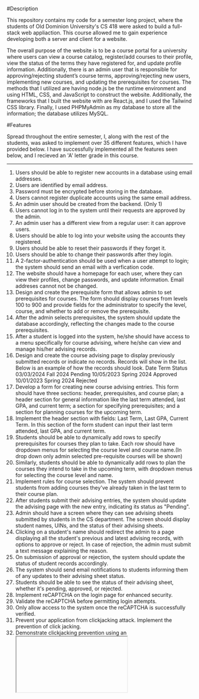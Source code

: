 #Description

This repository contains my code for a semester long project, where the students of Old Dominion University's
CS 418 were asked to build a full-stack web appliaction.  This course allowed me to gain experience
developing both a server and client for a website.

The overall purpose of the website is to be a course portal for a university where users can view
a course catalog, register/add courses to their profile, view the status of the terms they have
registered for, and update profile information. Additionally, there is an admin user that is
responsible for approving/rejecting student’s course terms, approving/rejecting new users,
implementing new courses, and updating the prerequisites for courses. The methods that I
utilized are having node.js be the runtime environment and using HTML, CSS, and JavaScript to
construct the website. Additionally, the frameworks that I built the website with are React.js,
and I used the Tailwind CSS library. Finally, I used PHPMyAdmin as my database to
store all the information; the database utilizes MySQL.

#Features

Spread throughout the entire semester, I, along with the rest of the students, was asked 
to implement over 35 different features, which I have provided below. I have successfully 
implemented all the features seen below, and I recieved an 'A' letter grade in this course.
______________________________________________________________________________________________
1. Users should be able to register new accounts in a database using email addresses.
2. Users are identified by email address.
3. Password must be encrypted before storing in the database.
4. Users cannot register duplicate accounts using the same email address.
5. An admin user should be created from the backend. (Only 1)
6. Users cannot log in to the system until their requests are approved by the admin.
7. An admin user has a different view from a regular user: it can approve users.
8. Users should be able to log into your website using the accounts they registered.
9. Users should be able to reset their passwords if they forget it.
10. Users should be able to change their passwords after they login.
11. A 2-factor-authentication should be used when a user attempt to login; the system should send an email
with a verfication code.
13. The website should have a homepage for each user, where they can view their profiles,
change passwords, and update information. Email addreses cannot not be changed.
14. Design and create the prerequisite form that allows admin to set prerequisites for courses. The
form should display courses from levels 100 to 900 and provide fields for the administrator to
specify the level, course, and whether to add or remove the prerequisite.
15. After the admin selects prerequisites, the system should update the database accordingly,
reflecting the changes made to the course prerequisites.
16. After a student is logged into the system, he/she should have access to a menu specifically for
course advising, where he/she can view and manage his/her advising records.
17. Design and create the course advising page to display previously submitted records or indicate
no records. Records will show in the list.  Below is an example of how the records should look.
Date             Term           Status
03/03/2024       Fall 2024      Pending
10/05/2023       Spring 2024    Approved
10/01/2023       Spring 2024    Rejected
18. Develop a form for creating new course advising entries. This form should have three sections:
header, prerequisites, and course plan; a header section for general information like the last
term attended, last GPA, and current term; a section for specifying prerequisites; and a section
for planning courses for the upcoming term.
19. Implement the header section with fields: Last Term, Last GPA, Current Term.
In this section of the form student can input their last term attended, last GPA, and current term.
20. Students should be able to dynamically add rows to specify prerequisites for courses they plan to
take. Each row should have dropdown menus for selecting the course level and course name.(In
drop down only admin selected pre-requisite courses will be shown)
21. Similarly, students should be able to dynamically add rows to plan the courses they intend to
take in the upcoming term, with dropdown menus for selecting the course level and name.
22. Implement rules for course selection. The system should prevent students from adding courses
they've already taken in the last term to their course plan.
23. After students submit their advising entries, the system should update the advising page with
the new entry, indicating its status as "Pending".
24. Admin should have a screen where they can see advising sheets submitted by students in the CS
department. The screen should display student names, UINs, and the status of their advising
sheets.
25. Clicking on a student's name should redirect the admin to a page displaying all the student's
previous and latest advising records, with options to approve or reject. In case of rejection, the
admin must submit a text message explaining the reason.
26. On submission of approval or rejection, the system should update the status of student records
accordingly.
27. The system should send email notifications to students informing them of any updates to their
advising sheet status.
28. Students should be able to see the status of their advising sheet, whether it's pending,
approved, or rejected.
29. Implement reCAPTCHA on the login page for enhanced security.
30. Validate the reCAPTCHA before permitting login attempts.
31. Only allow access to the system once the reCAPTCHA is successfully verified.
32. Prevent your application from clickjacking attack. Implement the prevention of click jacking.
33. Demonstrate clickjacking prevention using an <iframe> in the .html form
34. Add a favicon to the website.
35. Add a password validation, A password with uppercase and lowercase, number and special.
Implement regex for all password fields in application.
36. Develop and execute test cases for the backend application, focusing on one form.
37. A browser compatible design, layout should be browser compatible and window size
compatible design.
